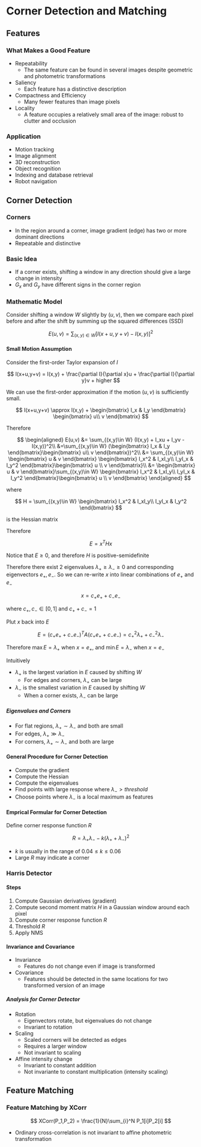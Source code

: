 # Corner Detection and Matching

## Features

### What Makes a Good Feature

- Repeatability
  - The same feature can be found in several images despite geometric and photometric transformations
- Saliency
  - Each feature has a distinctive description
- Compactness and Efficiency
  - Many fewer features than image pixels
- Locality
  - A feature occupies a relatively small area of the image: robust to clutter and occlusion

### Application

- Motion tracking
- Image alignment
- 3D reconstruction
- Object recognition
- Indexing and database retrieval
- Robot navigation

## Corner Detection

### Corners

- In the region around a corner, image gradient (edge) has two or more dominant directions
- Repeatable and distinctive

### Basic Idea

- If a corner exists, shifting a window in any direction should give a large change in intensity
- $G_x$ and $G_y$ have different signs in the corner region

### Mathematic Model

Consider shifting a window $W$ slightly by $(u,v)$, then we compare each pixel before and after the shift by summing up the squared differences (SSD)

$$ E(u,v) = \sum_{(x,y)\in W}\left[ I(x+u, y+v) - I(x,y) \right]^2 $$

#### Small Motion Assumption

Consider the first-order Taylor expansion of $I$

$$ I(x+u,y+v) = I(x,y) + \frac{\partial I}{\partial x}u + \frac{\partial I}{\partial y}v + higher $$

We can use the first-order approximation if the motion $(u,v)$ is sufficiently small.

$$ I(x+u,y+v) \approx I(x,y) + \begin{bmatrix}
  I_x & I_y
\end{bmatrix} \begin{bmatrix}
  u\\ v
\end{bmatrix} $$

Therefore

$$ \begin{aligned}
  E(u,v) &= \sum_{(x,y)\in W} (I(x,y) + I_xu + I_yv - I(x,y))^2\\
  &=\sum_{(x,y)\in W} (\begin{bmatrix}
    I_x & I_y
  \end{bmatrix}\begin{bmatrix}
    u\\ v
  \end{bmatrix})^2\\
  &= \sum_{(x,y)\in W} \begin{bmatrix}
    u & v
  \end{bmatrix} \begin{bmatrix}
    I_x^2 & I_xI_y\\
    I_yI_x & I_y^2
  \end{bmatrix}\begin{bmatrix}
    u \\ v
  \end{bmatrix}\\
  &= \begin{bmatrix}
    u & v
  \end{bmatrix}\sum_{(x,y)\in W} \begin{bmatrix}
    I_x^2 & I_xI_y\\
    I_yI_x & I_y^2
  \end{bmatrix}\begin{bmatrix}
    u \\ v
  \end{bmatrix}
\end{aligned} $$

where

$$ H = \sum_{(x,y)\in W} \begin{bmatrix}
    I_x^2 & I_xI_y\\
    I_yI_x & I_y^2
  \end{bmatrix} $$

is the Hessian matrix

Therefore

$$ E = x^THx $$

Notice that $E \ge 0$, and therefore $H$ is positive-semidefinite

Therefore there exist 2 eigenvalues $\lambda_+ \ge \lambda_- \ge 0$ and corresponding eigenvectors $e_+,e_-$. So we can re-write $x$ into linear combinations of $e_+$ and $e_-$

$$ x = c_+e_+ + c_-e_- $$

where $c_+,c_-\in [0,1]$ and $c_+ + c_- = 1$

Plut $x$ back into $E$

$$ E = (c_+e_+ + c_-e_-)^T A (c_+e_+ + c_-e_-) = c_+^2\lambda_+ + c_-^2\lambda_-$$

Therefore $\max E = \lambda_+$ when $x=e_+$, and $\min E = \lambda_-$ when $x=e_-$

Intuitively

- $\lambda_+$ is the largest variation in $E$ caused by shifting $W$
  - For edges and corners, $\lambda_+$ can be large
- $\lambda_-$ is the smallest variation in $E$ caused by shifting $W$
  - When a corner exists, $\lambda_-$ can be large

##### Eigenvalues and Corners

- For flat regions, $\lambda_+\sim\lambda_-$ and both are small
- For edges, $\lambda_+ \gg \lambda_-$
- For corners, $\lambda_+ \sim \lambda_-$ and both are large

#### General Procedure for Corner Detection

- Compute the gradient
- Compute the Hessian
- Compute the eigenvalues
- Find points with large response where $\lambda_- > threshold$
- Choose points where $\lambda_-$ is a local maximum as features

#### Emprical Formular for Corner Detection

Define corner response function $R$

$$ R = \lambda_+\lambda_- - k(\lambda_+ + \lambda_-)^2 $$

- $k$ is usually in the range of $0.04\le k \le 0.06$
- Large $R$ may indicate a corner

### Harris Detector

#### Steps

1. Compute Gaussian derivatives (gradient)
2. Compute second moment matrix $H$ in a Gaussian window around each pixel
3. Compute corner response function $R$
4. Threshold $R$
5. Apply NMS

#### Invariance and Covariance

- Invariance
  - Features do not change even if image is transformed
- Covariance
  - Features should be detected in the same locations for two transformed version of an image

##### Analysis for Corner Detector

- Rotation
  - Eigenvectors rotate, but eigenvalues do not change
  - Invariant to rotation
- Scaling
  - Scaled corners will be detected as edges
  - Requires a larger window
  - Not invariant to scaling
- Affine intensity change
  - Invariant to constant addition
  - Not invariante to constant multiplication (intensity scaling)

## Feature Matching

### Feature Matching by XCorr

$$ XCorr(P_1,P_2) = \frac{1}{N}\sum_{i}^N P_1[i]P_2[i] $$

- Ordinary cross-correlation is not invariant to affine photometric transformation